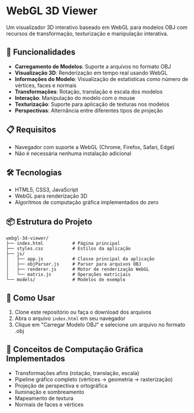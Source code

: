 # WebGL 3D Viewer

Um visualizador 3D interativo baseado em WebGL para modelos OBJ com recursos de transformação, texturização e manipulação interativa.

## 🚀 Funcionalidades

- **Carregamento de Modelos**: Suporte a arquivos no formato OBJ
- **Visualização 3D**: Renderização em tempo real usando WebGL
- **Informações do Modelo**: Visualização de estatísticas como número de vértices, faces e normais
- **Transformações**: Rotação, translação e escala dos modelos
- **Interação**: Manipulação do modelo com o mouse
- **Texturização**: Suporte para aplicação de texturas nos modelos
- **Perspectivas**: Alternância entre diferentes tipos de projeção

## 📋 Requisitos

- Navegador com suporte a WebGL (Chrome, Firefox, Safari, Edge)
- Não é necessária nenhuma instalação adicional

## 🛠️ Tecnologias

- HTML5, CSS3, JavaScript
- WebGL para renderização 3D
- Algoritmos de computação gráfica implementados do zero

## 📦 Estrutura do Projeto

```
webgl-3d-viewer/
├── index.html           # Página principal
├── styles.css           # Estilos da aplicação
├── js/
│   ├── app.js           # Classe principal da aplicação
│   ├── objParser.js     # Parser para arquivos OBJ
│   ├── renderer.js      # Motor de renderização WebGL
│   └── matrix.js        # Operações matriciais
└── models/              # Modelos de exemplo
```

## 🔧 Como Usar

1. Clone este repositório ou faça o download dos arquivos
2. Abra o arquivo `index.html` em seu navegador
3. Clique em "Carregar Modelo OBJ" e selecione um arquivo no formato .obj

## 🧠 Conceitos de Computação Gráfica Implementados

- Transformações afins (rotação, translação, escala)
- Pipeline gráfico completo (vértices → geometria → rasterização)
- Projeção de perspectiva e ortográfica
- Iluminação e sombreamento
- Mapeamento de textura
- Normais de faces e vértices
